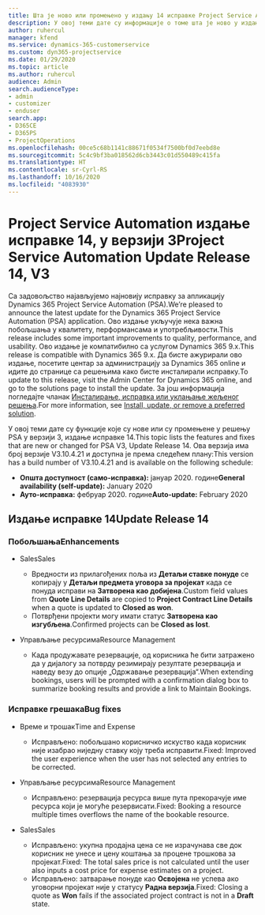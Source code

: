 ```yaml
---
title: Шта је ново или промењено у издању 14 исправке Project Service Automation верзије 3
description: У овој теми дате су информације о томе шта је ново у издању исправке 14 за Project Service Automation у верзији 3.
author: ruhercul
manager: kfend
ms.service: dynamics-365-customerservice
ms.custom: dyn365-projectservice
ms.date: 01/29/2020
ms.topic: article
ms.author: ruhercul
audience: Admin
search.audienceType:
- admin
- customizer
- enduser
search.app:
- D365CE
- D365PS
- ProjectOperations
ms.openlocfilehash: 00ce5c68b1141c88671f0534f7500bf0d7eebd8e
ms.sourcegitcommit: 5c4c9bf3ba018562d6cb3443c01d550489c415fa
ms.translationtype: HT
ms.contentlocale: sr-Cyrl-RS
ms.lasthandoff: 10/16/2020
ms.locfileid: "4083930"
---
```

# <a name="project-service-automation-update-release-14-v3"></a><span data-ttu-id="40ca2-103">Project Service Automation издање исправке 14, у верзији 3</span><span class="sxs-lookup"><span data-stu-id="40ca2-103">Project Service Automation Update Release 14, V3</span></span>
<span data-ttu-id="40ca2-104">Са задовољство најављујемо најновију исправку за апликацију Dynamics 365 Project Service Automation (PSA).</span><span class="sxs-lookup"><span data-stu-id="40ca2-104">We’re pleased to announce the latest update for the Dynamics 365 Project Service Automation (PSA) application.</span></span> <span data-ttu-id="40ca2-105">Ово издање укључује нека важна побољшања у квалитету, перформансама и употребљивости.</span><span class="sxs-lookup"><span data-stu-id="40ca2-105">This release includes some important improvements to quality, performance, and usability.</span></span> <span data-ttu-id="40ca2-106">Ово издање је компатибилно са услугом Dynamics 365 9.x.</span><span class="sxs-lookup"><span data-stu-id="40ca2-106">This release is compatible with Dynamics 365 9.x.</span></span> <span data-ttu-id="40ca2-107">Да бисте ажурирали ово издање, посетите центар за администрацију за Dynamics 365 online и идите до странице са решењима како бисте инсталирали исправку.</span><span class="sxs-lookup"><span data-stu-id="40ca2-107">To update to this release, visit the Admin Center for Dynamics 365 online, and go to the solutions page to install the update.</span></span> <span data-ttu-id="40ca2-108">За још информација погледајте чланак [Инсталирање, исправка или уклањање жељеног решења](https://docs.microsoft.com/power-platform/admin/install-remove-preferred-solution).</span><span class="sxs-lookup"><span data-stu-id="40ca2-108">For more information, see [Install, update, or remove a preferred solution](https://docs.microsoft.com/power-platform/admin/install-remove-preferred-solution).</span></span>

<span data-ttu-id="40ca2-109">У овој теми дате су функције које су нове или су промењене у решењу PSA у верзији 3, издање исправке 14.</span><span class="sxs-lookup"><span data-stu-id="40ca2-109">This topic lists the features and fixes that are new or changed for PSA V3, Update Release 14.</span></span> <span data-ttu-id="40ca2-110">Ова верзија има број верзије V3.10.4.21 и доступна је према следећем плану:</span><span class="sxs-lookup"><span data-stu-id="40ca2-110">This version has a build number of V3.10.4.21 and is available on the following schedule:</span></span>

- <span data-ttu-id="40ca2-111">**Општа доступност (само-исправка):** јануар 2020. године</span><span class="sxs-lookup"><span data-stu-id="40ca2-111">**General availability (self-update):** January 2020</span></span>
- <span data-ttu-id="40ca2-112">**Ауто-исправка:** фебруар 2020. године</span><span class="sxs-lookup"><span data-stu-id="40ca2-112">**Auto-update:** February 2020</span></span>

## <a name="update-release-14"></a><span data-ttu-id="40ca2-113">Издање исправке 14</span><span class="sxs-lookup"><span data-stu-id="40ca2-113">Update Release 14</span></span>

### <a name="enhancements"></a><span data-ttu-id="40ca2-114">Побољшања</span><span class="sxs-lookup"><span data-stu-id="40ca2-114">Enhancements</span></span>

- <span data-ttu-id="40ca2-115">Sales</span><span class="sxs-lookup"><span data-stu-id="40ca2-115">Sales</span></span>

     - <span data-ttu-id="40ca2-116">Вредности из прилагођених поља из **Детаљи ставке понуде** се копирају у **Детаљи предмета уговора за пројекат** када се понуда исправи на **Затворена као добијена**.</span><span class="sxs-lookup"><span data-stu-id="40ca2-116">Custom field values from **Quote Line Details** are copied to **Project Contract Line Details** when a quote is updated to **Closed as won**.</span></span>
     - <span data-ttu-id="40ca2-117">Потврђени пројекти могу имати статус **Затворена као изгубљена**.</span><span class="sxs-lookup"><span data-stu-id="40ca2-117">Confirmed projects can be **Closed as lost**.</span></span>

- <span data-ttu-id="40ca2-118">Управљање ресурсима</span><span class="sxs-lookup"><span data-stu-id="40ca2-118">Resource Management</span></span>

     - <span data-ttu-id="40ca2-119">Када продужавате резервације, од корисника ће бити затражено да у дијалогу за потврду резимирају резултате резервација и наведу везу до опције „Одржавање резервација“.</span><span class="sxs-lookup"><span data-stu-id="40ca2-119">When extending bookings, users will be prompted with a confirmation dialog box to summarize booking results and provide a link to Maintain Bookings.</span></span>


### <a name="bug-fixes"></a><span data-ttu-id="40ca2-120">Исправке грешака</span><span class="sxs-lookup"><span data-stu-id="40ca2-120">Bug fixes</span></span>

- <span data-ttu-id="40ca2-121">Време и трошак</span><span class="sxs-lookup"><span data-stu-id="40ca2-121">Time and Expense</span></span>

     - <span data-ttu-id="40ca2-122">Исправљено: побољшано корисничко искуство када корисник није изабрао ниједну ставку коју треба исправити.</span><span class="sxs-lookup"><span data-stu-id="40ca2-122">Fixed: Improved the user experience when the user has not selected any entries to be corrected.</span></span>

- <span data-ttu-id="40ca2-123">Управљање ресурсима</span><span class="sxs-lookup"><span data-stu-id="40ca2-123">Resource Management</span></span>

     - <span data-ttu-id="40ca2-124">Исправљено: резервација ресурса више пута прекорачује име ресурса који је могуће резервисати.</span><span class="sxs-lookup"><span data-stu-id="40ca2-124">Fixed: Booking a resource multiple times overflows the name of the bookable resource.</span></span>

- <span data-ttu-id="40ca2-125">Sales</span><span class="sxs-lookup"><span data-stu-id="40ca2-125">Sales</span></span>

     - <span data-ttu-id="40ca2-126">Исправљено: укупна продајна цена се не израчунава све док корисник не унесе и цену коштања за процене трошкова за пројекат.</span><span class="sxs-lookup"><span data-stu-id="40ca2-126">Fixed: The total sales price is not calculated until the user also inputs a cost price for expense estimates on a project.</span></span>
     - <span data-ttu-id="40ca2-127">Исправљено: затварање понуде као **Освојена** не успева ако уговорни пројекат није у статусу **Радна верзија**.</span><span class="sxs-lookup"><span data-stu-id="40ca2-127">Fixed: Closing a quote as **Won** fails if the associated project contract is not in a **Draft** state.</span></span>

